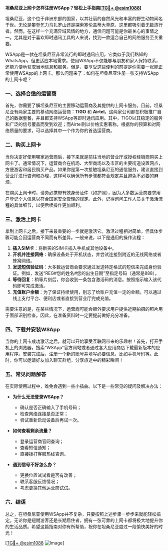 **坦桑尼亚上网卡怎样注册WSApp？轻松上手指南[[TG💪+ @esim1088](https://t.me/s/esim1088)]**

坦桑尼亚，这个位于非洲东部的国家，以其壮丽的自然风光和丰富的野生动物闻名于世。无论是攀登乞力马扎罗山还是探索塞伦盖蒂大草原，这里都吸引着无数旅行者。然而，在这样一个充满异域风情的地方，通信问题可能是你最关心的事情之一。尤其是对于喜欢即时通讯工具的人来说，找到一款适合自己的网络服务至关重要。

WSApp是一款在坦桑尼亚非常流行的即时通讯应用，它类似于我们熟知的WhatsApp，但更适应本地需求。使用WSApp不仅能够与朋友和家人保持联系，还能方便地获取当地信息和服务。但是，要享受这些便利的前提是你需要一张能正常使用WSApp的上网卡。那么问题来了：如何在坦桑尼亚注册一张支持WSApp的上网卡呢？

### 一、选择合适的运营商

首先，你需要了解坦桑尼亚的主要移动运营商及其提供的上网卡服务。目前，坦桑尼亚有两家主要的移动网络运营商：**TIGO** 和 **Airtel**。这两家公司都在积极推广自己的数据套餐，并且都支持WSApp等即时通讯应用。其中，TIGO以其稳定的服务和广泛的信号覆盖而受到欢迎；而Airtel则以价格实惠著称。根据你的预算和对网络质量的要求，可以选择其中一个作为你的首选运营商。

### 二、购买上网卡

当你决定好使用哪家运营商后，接下来就是前往当地的营业厅或授权经销商购买上网卡了。通常情况下，运营商会在机场、大型商场以及市区的主要街道设置网点，方便游客和居民购买产品。如果你是第一次接触坦桑尼亚的通信服务，建议直接到营业厅进行咨询和办理，这样可以确保所有步骤都符合规定并且避免不必要的麻烦。

在购买上网卡时，请务必携带有效身份证件（如护照），因为大多数运营商要求用户登记个人信息以符合国家安全管理的规定。此外，记得询问工作人员关于激活流程的具体细节，以便后续操作更加顺利。

### 三、激活上网卡

拿到上网卡之后，接下来最重要的一步就是激活它。激活过程相对简单，但具体步骤可能会因运营商不同而有所差异。一般来说，以下是通用的操作流程：

1. **插入SIM卡**：将新买的SIM卡插入手机或其他设备中。
2. **开机并连接网络**：确保设备处于开机状态，并尝试连接到附近的无线网络或者蜂窝网络。
3. **发送短信验证码**：大多数运营商会要求通过发送特定格式的短信来完成身份验证。例如，发送“REG#您的姓名#您的出生日期”至指定号码（通常是888）。
4. **等待回复**：稍等片刻后，你会收到一条包含激活码的消息。按照指示输入该代码即可完成激活。
5. **充值账户余额**：为了保证持续使用，别忘了给账户充值一定的金额。可以通过线上支付平台、便利店或者直接到营业厅完成充值。

需要注意的是，在某些情况下，运营商可能会额外要求用户提供近期拍摄的照片用于面部识别检查。因此，在准备资料时一定要提前做好充分准备。

### 四、下载并安装WSApp

当你的上网卡成功激活之后，就可以开始享受互联网带来的乐趣啦！首先，打开手机上的浏览器，搜索“WSApp”官方网站或者通过各大应用商店下载最新版本的应用程序。安装完成后，注册一个新的账号并填写必要信息，比如手机号码等。此时，你可以邀请好友加入聊天群组，分享旅途中的精彩瞬间！

### 五、常见问题解答

在实际使用过程中，难免会遇到一些小插曲。以下是一些常见的疑问及解决办法：

- **为什么无法登录WSApp？**
  - 确认是否正确输入了手机号码；
  - 检查网络连接是否正常；
  - 尝试重新启动设备后再试一次。

- **如何查看剩余流量？**
  - 登录运营商官网查询；
  - 查看短信通知；
  - 直接拨打客服热线咨询。

- **遇到信号不好怎么办？**
  - 更换位置试试看是否有改善；
  - 联系客服反馈情况；
  - 考虑更换其他运营商试试。

### 六、结语

总之，在坦桑尼亚使用WSApp并不复杂，只要按照上述步骤一步步来就能轻松搞定。无论你是短期游客还是长期居住者，拥有一张可靠的上网卡都将极大地提升你的生活品质。希望这篇指南对你有所帮助，祝你在坦桑尼亚度过一段愉快美好的时光！

[[TG💪+ @esim1088](https://t.me/s/esim1088) ![Image](https://i.postimg.cc/4NQfJmqS/Snipaste-2025-05-13-00-14-12.png)]